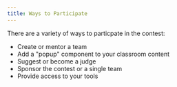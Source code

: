 ```yaml
---
title: Ways to Participate
---
```


There are a variety of ways to particpate in the contest:

* Create or mentor a team
* Add a "popup" component to your classroom content
* Suggest or become a judge
* Sponsor the contest or a single team
* Provide access to your tools


